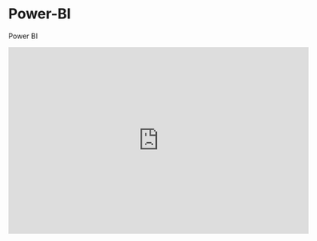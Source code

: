 # Power-BI
Power BI

<iframe width="600" height="373.5" src="https://app.powerbi.com/view?r=eyJrIjoiZmJjOWM1MTItZTE1Yi00OGMzLTljZjMtNjM1ZWE0MTdmNDJkIiwidCI6ImFjYTUxNjMxLTAwZmUtNDkwZC05MWFiLTE2M2VmODcyNjBlZSIsImMiOjR9" frameborder="0" allowFullScreen="true"></iframe>
